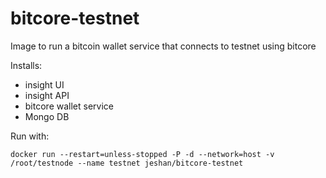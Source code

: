 # bitcore-testnet
Image to run a bitcoin wallet service that connects to testnet using bitcore

Installs:
* insight UI
* insight API
* bitcore wallet service
* Mongo DB

Run with:

`docker run --restart=unless-stopped -P -d --network=host -v /root/testnode --name testnet jeshan/bitcore-testnet`


